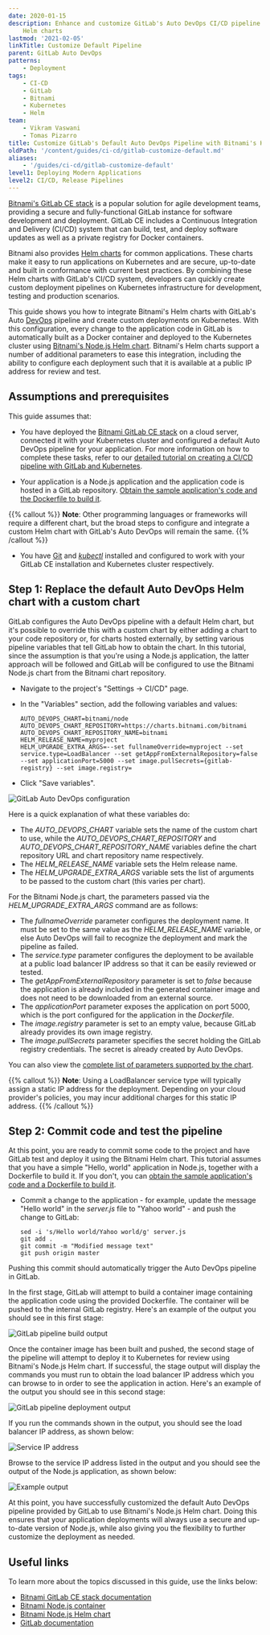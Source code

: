 ```yaml
---
date: 2020-01-15
description: Enhance and customize GitLab's Auto DevOps CI/CD pipeline with Bitnami's
    Helm charts
lastmod: '2021-02-05'
linkTitle: Customize Default Pipeline
parent: GitLab Auto DevOps
patterns:
    - Deployment
tags:
    - CI-CD
    - GitLab
    - Bitnami
    - Kubernetes
    - Helm
team:
    - Vikram Vaswani
    - Tomas Pizarro
title: Customize GitLab's Default Auto DevOps Pipeline with Bitnami's Helm Charts
oldPath: '/content/guides/ci-cd/gitlab-customize-default.md'
aliases:
    - '/guides/ci-cd/gitlab-customize-default'
level1: Deploying Modern Applications
level2: CI/CD, Release Pipelines
---
```


[Bitnami's GitLab CE stack](https://bitnami.com/stack/gitlab) is a popular solution for agile development teams, providing a secure and fully-functional GitLab instance for software development and deployment. GitLab CE includes a Continuous Integration and Delivery (CI/CD) system that can build, test, and deploy software updates as well as a private registry for Docker containers.

Bitnami also provides [Helm charts](https://github.com/bitnami/charts) for common applications. These charts make it easy to run applications on Kubernetes and are secure, up-to-date and built in conformance with current best practices. By combining these Helm charts with GitLab's CI/CD system, developers can quickly create custom deployment pipelines on Kubernetes infrastructure for development, testing and production scenarios.

This guide shows you how to integrate Bitnami's Helm charts with GitLab's Auto [DevOps](https://tanzu.vmware.com/devops) pipeline and create custom deployments on Kubernetes. With this configuration, every change to the application code in GitLab is automatically built as a Docker container and deployed to the Kubernetes cluster using [Bitnami's Node.js Helm chart](https://github.com/bitnami/charts/tree/master/bitnami/node). Bitnami's Helm charts support a number of additional parameters to ease this integration, including the ability to configure each deployment such that it is available at a public IP address for review and test.

## Assumptions and prerequisites

This guide assumes that:

-   You have deployed the [Bitnami GitLab CE stack](https://bitnami.com/stack/gitlab) on a cloud server, connected it with your Kubernetes cluster and configured a default Auto DevOps pipeline for your application. For more information on how to complete these tasks, refer to our [detailed tutorial on creating a CI/CD pipeline with GitLab and Kubernetes](https://docs.bitnami.com/tutorials/create-ci-cd-pipeline-gitlab-kubernetes/).

-   Your application is a Node.js application and the application code is hosted in a GitLab repository. [Obtain the sample application's code and the Dockerfile to build it](https://docs.bitnami.com/tutorials/create-ci-cd-pipeline-gitlab-kubernetes/#step-6-commit-test-and-repeat).

{{% callout %}}
**Note**: Other programming languages or frameworks will require a different chart, but the broad steps to configure and integrate a custom Helm chart with GitLab's Auto DevOps will remain the same.
{{% /callout %}}

-   You have [Git](https://git-scm.com/) and [_kubectl_](https://docs.bitnami.com/kubernetes/get-started-kubernetes#step-3-install-kubectl-command-line) installed and configured to work with your GitLab CE installation and Kubernetes cluster respectively.

## Step 1: Replace the default Auto DevOps Helm chart with a custom chart

GitLab configures the Auto DevOps pipeline with a default Helm chart, but it's possible to override this with a custom chart by either adding a chart to your code repository or, for charts hosted externally, by setting various pipeline variables that tell GitLab how to obtain the chart. In this tutorial, since the assumption is that you're using a Node.js application, the latter approach will be followed and GitLab will be configured to use the Bitnami Node.js chart from the Bitnami chart repository.

-   Navigate to the project's "Settings -> CI/CD" page.
-   In the "Variables" section, add the following variables and values:

    ```plaintext
    AUTO_DEVOPS_CHART=bitnami/node
    AUTO_DEVOPS_CHART_REPOSITORY=https://charts.bitnami.com/bitnami
    AUTO_DEVOPS_CHART_REPOSITORY_NAME=bitnami
    HELM_RELEASE_NAME=myproject
    HELM_UPGRADE_EXTRA_ARGS=--set fullnameOverride=myproject --set service.type=LoadBalancer --set getAppFromExternalRepository=false --set applicationPort=5000 --set image.pullSecrets={gitlab-registry} --set image.registry=
    ```

-   Click "Save variables".

![GitLab Auto DevOps configuration](images/set-variables.png)

Here is a quick explanation of what these variables do:

-   The _AUTO_DEVOPS_CHART_ variable sets the name of the custom chart to use, while the _AUTO_DEVOPS_CHART_REPOSITORY_ and _AUTO_DEVOPS_CHART_REPOSITORY_NAME_ variables define the chart repository URL and chart repository name respectively.
-   The _HELM_RELEASE_NAME_ variable sets the Helm release name.
-   The _HELM_UPGRADE_EXTRA_ARGS_ variable sets the list of arguments to be passed to the custom chart (this varies per chart).

For the Bitnami Node.js chart, the parameters passed via the _HELM_UPGRADE_EXTRA_ARGS_ command are as follows:

-   The _fullnameOverride_ parameter configures the deployment name. It must be set to the same value as the _HELM_RELEASE_NAME_ variable, or else Auto DevOps will fail to recognize the deployment and mark the pipeline as failed.
-   The _service.type_ parameter configures the deployment to be available at a public load balancer IP address so that it can be easily reviewed or tested.
-   The _getAppFromExternalRepository_ parameter is set to _false_ because the application is already included in the generated container image and does not need to be downloaded from an external source.
-   The _applicationPort_ parameter exposes the application on port 5000, which is the port configured for the application in the _Dockerfile_.
-   The _image.registry_ parameter is set to an empty value, because GitLab already provides its own image registry.
-   The _image.pullSecrets_ parameter specifies the secret holding the GitLab registry credentials. The secret is already created by Auto DevOps.

You can also view the [complete list of parameters supported by the chart](https://github.com/bitnami/charts/tree/master/bitnami/node#parameters).

{{% callout %}}
**Note**: Using a LoadBalancer service type will typically assign a static IP address for the deployment. Depending on your cloud provider's policies, you may incur additional charges for this static IP address.
{{% /callout %}}

## Step 2: Commit code and test the pipeline

At this point, you are ready to commit some code to the project and have GitLab test and deploy it using the Bitnami Helm chart. This tutorial assumes that you have a simple "Hello, world" application in Node.js, together with a Dockerfile to build it. If you don't, you can [obtain the sample application's code and a Dockerfile to build it](https://docs.bitnami.com/tutorials/create-ci-cd-pipeline-gitlab-kubernetes/#step-6-commit-test-and-repeat).

-   Commit a change to the application - for example, update the message "Hello world" in the _server.js_ file to "Yahoo world" - and push the change to GitLab:

    ```plaintext
    sed -i 's/Hello world/Yahoo world/g' server.js
    git add .
    git commit -m "Modified message text"
    git push origin master
    ```

Pushing this commit should automatically trigger the Auto DevOps pipeline in GitLab.

In the first stage, GitLab will attempt to build a container image containing the application code using the provided Dockerfile. The container will be pushed to the internal GitLab registry. Here's an example of the output you should see in this first stage:

![GitLab pipeline build output](images/pipeline-build.png)

Once the container image has been built and pushed, the second stage of the pipeline will attempt to deploy it to Kubernetes for review using Bitnami's Node.js Helm chart. If successful, the stage output will display the commands you must run to obtain the load balancer IP address which you can browse to in order to see the application in action. Here's an example of the output you should see in this second stage:

![GitLab pipeline deployment output](images/pipeline-deploy.png)

If you run the commands shown in the output, you should see the load balancer IP address, as shown below:

![Service IP address](images/service.png)

Browse to the service IP address listed in the output and you should see the output of the Node.js application, as shown below:

![Example output](images/example-1.png)

At this point, you have successfully customized the default Auto DevOps pipeline provided by GitLab to use Bitnami's Node.js Helm chart. Doing this ensures that your application deployments will always use a secure and up-to-date version of Node.js, while also giving you the flexibility to further customize the deployment as needed.

## Useful links

To learn more about the topics discussed in this guide, use the links below:

-   [Bitnami GitLab CE stack documentation](https://docs.bitnami.com/general/apps/gitlab/)
-   [Bitnami Node.js container](https://github.com/bitnami/bitnami-docker-node)
-   [Bitnami Node.js Helm chart](https://github.com/bitnami/charts/tree/master/bitnami/node)
-   [GitLab documentation](https://docs.gitlab.com)
